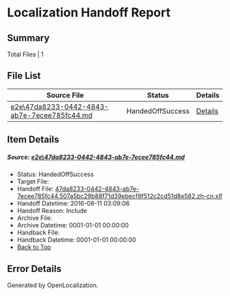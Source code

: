 # <a name='report-top'></a> Localization Handoff Report

## Summary
 Total Files | 1

## File List
 Source File | Status | Details 
 ----------- | ------ | ------- 
 [e2e\47da8233-0442-4843-ab7e-7ecee785fc44.md](https://github.com/OpenLocalizationTestOrg/oltest/blob/9e53df6a2b7f3e7f6ca0c67c3cf9469dc6b7ebc8/e2e/47da8233-0442-4843-ab7e-7ecee785fc44.md) | HandedOffSuccess | [Details](#bcd244dab1ce8453e7b29f054cef844f06cf8e2a1)

## Item Details
##### <a name='bcd244dab1ce8453e7b29f054cef844f06cf8e2a1'></a> Source: [e2e\47da8233-0442-4843-ab7e-7ecee785fc44.md](https://github.com/OpenLocalizationTestOrg/oltest/blob/9e53df6a2b7f3e7f6ca0c67c3cf9469dc6b7ebc8/e2e/47da8233-0442-4843-ab7e-7ecee785fc44.md)
* Status: HandedOffSuccess
* Target File: 
* Handoff File: [47da8233-0442-4843-ab7e-7ecee785fc44.507a5bc29b88f71d39ebecf8f512c2cd51d8e582.zh-cn.xlf](https://github.com/OpenLocalizationTestOrg/olhandoff-e2e/blob/f51185303c0943ce03b72f37c0bd8d97cf58cee5/ol-handoff/OpenLocalizationTestOrg/ol-test-zhcn/ci/ht/47da8233-0442-4843-ab7e-7ecee785fc44.507a5bc29b88f71d39ebecf8f512c2cd51d8e582.zh-cn.xlf)
* Handoff Datetime: 2016-08-11 03:09:06
* Handoff Reason: Include
* Archive File: 
* Archive Datetime: 0001-01-01 00:00:00
* Handback File: 
* Handback Datetime: 0001-01-01 00:00:00
* [Back to Top](#report-top)


## Error Details

Generated by OpenLocalization.
